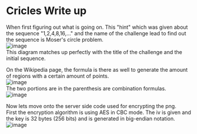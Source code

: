# Cricles Write up

When first figuring out what is going on. This "hint" which was given about the sequence "1,2,4,8,16,..." and the name of the challenge lead to find out the sequence is Moser's circle problem.<br/>
![image](https://github.com/ShadowBringer007/CTF_Repository/assets/47370367/fb8f7646-caac-4e8e-9437-c0516372e2f7)<br/>
This diagram matches up perfectly with the title of the challenge and the initial sequence.
<br/>

On the Wikipedia page, the formula is there as well to generate the amount of regions with a certain amount of points.<br/>
![image](https://github.com/ShadowBringer007/CTF_Repository/assets/47370367/8da7825a-9130-4749-a6b2-dd98a01a0a45)<br/>
The two portions are in the parenthesis are combination formulas.<br/>
![image](https://github.com/ShadowBringer007/CTF_Repository/assets/47370367/1c8d6a36-a52f-4356-94ef-91ed97b2dc4e)<br/>

Now lets move onto the server side code used for encrypting the png.<br/>
First the encryption algorithm is using AES in CBC mode. The iv is given and the key is 32 bytes (256 bits) and is generated in big-endian notation.<br/>
![image](https://github.com/ShadowBringer007/CTF_Repository/assets/47370367/fa4555ee-d647-45a0-816c-34e0d505a20f)<br/>



